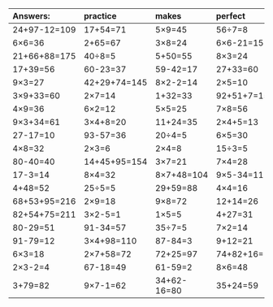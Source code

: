 | Answers: | practice | makes | perfect | ! |
| :--- | :--- | :--- | :--- | :--- |
| 24+97-12=109 | 17+54=71 | 5×9=45 | 56÷7=8 | 2×5-3=7 | 
| 6×6=36 | 2+65=67 | 3×8=24 | 6×6-21=15 | 9×2=18 | 
| 21+66+88=175 | 40÷8=5 | 5+50=55 | 8×3=24 | 8×7=56 | 
| 17+39=56 | 60-23=37 | 59-42=17 | 27+33=60 | 70-11=59 | 
| 9×3=27 | 42+29+74=145 | 8×2-2=14 | 2×5=10 | 24-20=4 | 
| 3×9+33=60 | 2×7=14 | 1+32=33 | 92+51+7=150 | 66-38=28 | 
| 4×9=36 | 6×2=12 | 5×5=25 | 7×8=56 | 17+52=69 | 
| 9×3+34=61 | 3×4+8=20 | 11+24=35 | 2×4+5=13 | 8+67=75 | 
| 27-17=10 | 93-57=36 | 20÷4=5 | 6×5=30 | 23+75=98 | 
| 4×8=32 | 2×3=6 | 2×4=8 | 15÷3=5 | 72÷9=8 | 
| 80-40=40 | 14+45+95=154 | 3×7=21 | 7×4=28 | 5×7-18=17 | 
| 17-3=14 | 8×4=32 | 8×7+48=104 | 9×5-34=11 | 33+27=60 | 
| 4+48=52 | 25÷5=5 | 29+59=88 | 4×4=16 | 2+50=52 | 
| 68+53+95=216 | 2×9=18 | 9×8=72 | 12+14=26 | 10÷2=5 | 
| 82+54+75=211 | 3×2-5=1 | 1×5=5 | 4+27=31 | 4×5=20 | 
| 80-29=51 | 91-34=57 | 35÷7=5 | 7×2=14 | 90+23+31=144 | 
| 91-79=12 | 3×4+98=110 | 87-84=3 | 9+12=21 | 24÷8=3 | 
| 6×3=18 | 2×7+58=72 | 72+25=97 | 74+82+16=172 | 3×5=15 | 
| 2×3-2=4 | 67-18=49 | 61-59=2 | 8×6=48 | 55+16=71 | 
| 3+79=82 | 9×7-1=62 | 34+62-16=80 | 35+24=59 | 5×7-7=28 | 
